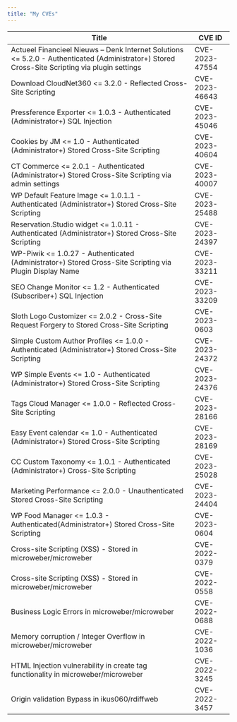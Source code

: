 ```yaml
---
title: "My CVEs"
---
```


| Title                                                                                                      | CVE ID           |
|------------------------------------------------------------------------------------------------------------|------------------|
| Actueel Financieel Nieuws – Denk Internet Solutions <= 5.2.0 - Authenticated (Administrator+) Stored Cross-Site Scripting via plugin settings | CVE-2023-47554 |
| Download CloudNet360 <= 3.2.0 - Reflected Cross-Site Scripting                                               | CVE-2023-46643 |
| Pressference Exporter <= 1.0.3 - Authenticated (Administrator+) SQL Injection                                | CVE-2023-45046 |
| Cookies by JM <= 1.0 - Authenticated (Administrator+) Stored Cross-Site Scripting                            | CVE-2023-40604 |
| CT Commerce <= 2.0.1 - Authenticated (Administrator+) Stored Cross-Site Scripting via admin settings         | CVE-2023-40007 |
| WP Default Feature Image <= 1.0.1.1 - Authenticated (Administrator+) Stored Cross-Site Scripting             | CVE-2023-25488 |
| Reservation.Studio widget <= 1.0.11 - Authenticated (Administrator+) Stored Cross-Site Scripting             | CVE-2023-24397 |
| WP-Piwik <= 1.0.27 - Authenticated (Administrator+) Stored Cross-Site Scripting via Plugin Display Name      | CVE-2023-33211 |
| SEO Change Monitor <= 1.2 - Authenticated (Subscriber+) SQL Injection                                        | CVE-2023-33209 |
| Sloth Logo Customizer <= 2.0.2 - Cross-Site Request Forgery to Stored Cross-Site Scripting                   | CVE-2023-0603 |
| Simple Custom Author Profiles <= 1.0.0 - Authenticated (Administrator+) Stored Cross-Site Scripting          | CVE-2023-24372 |
| WP Simple Events <= 1.0 - Authenticated (Administrator+) Stored Cross-Site Scripting                         | CVE-2023-24376 |
| Tags Cloud Manager <= 1.0.0 - Reflected Cross-Site Scripting                                                 | CVE-2023-28166 |
| Easy Event calendar <= 1.0 - Authenticated (Administrator+) Stored Cross-Site Scripting                      | CVE-2023-28169 |
| CC Custom Taxonomy <= 1.0.1 - Authenticated (Administrator+) Cross-Site Scripting                            | CVE-2023-25028 |
| Marketing Performance <= 2.0.0 - Unauthenticated Stored Cross-Site Scripting                                 | CVE-2023-24404 |
| WP Food Manager <= 1.0.3 - Authenticated(Administrator+) Stored Cross-Site Scripting                          | CVE-2023-0604 |
| Cross-site Scripting (XSS) - Stored in microweber/microweber                                                  | CVE-2022-0379 |
| Cross-site Scripting (XSS) - Stored in microweber/microweber                                                  | CVE-2022-0558 |
| Business Logic Errors in microweber/microweber                                                                | CVE-2022-0688 |
| Memory corruption / Integer Overflow in microweber/microweber                                                | CVE-2022-1036 |
| HTML Injection vulnerability in create tag functionality in microweber/microweber                           | CVE-2022-3245 |
| Origin validation Bypass in ikus060/rdiffweb                                                                 | CVE-2022-3457 |
